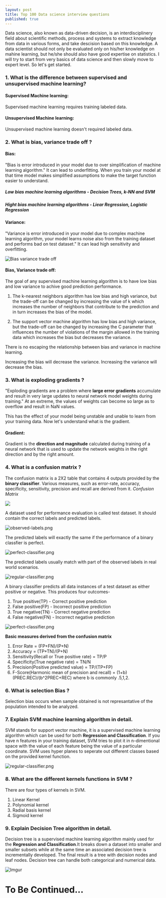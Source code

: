 ```yaml
---
layout: post
title: Top 100 Data science interview questions
published: true
---
```

Data science, also known as data-driven decision, is an interdisciplinery field about scientific methods, process and systems to extract knowledge from data in various forms, and take descision based on this knowledge. A data scientist should not only be evaluated only on his/her knowledge on mahine learning, but he/she should also have good expertise on statistics. 
I will try to start from very basics of data science and then slowly move to expert level. So let's get started.

### 1.  What is the difference between supervised and unsupervised machine learning?
#### Supervised Machine learning:
Supervised machine learning requires training labeled data. 
#### Unsupervised Machine learning: 
Unsupervised machine learning doesn't required labeled data. 

### 2. What is bias, variance trade off ?
#### Bias:  
"Bias is error introduced in your model due to over simplification of machine learning algorithm." 
It can lead to underfitting. When you train your model at that time model makes simplified assumptions to make the target function easier to understand.
##### Low bias machine learning algorithms - Decision Trees, k-NN and SVM 
##### Hight bias machine learning algorithms - Liear Regression, Logistic Regression

#### Variance: 
"Variance is error introduced in your model due to complex machine learning algorithm, your model learns noise also from the training dataset and performs bad on test dataset."
It can lead high sensitivity and overfitting.

![Bias variance trade off](https://i.imgur.com/a7UKJO8.png)

#### Bias, Variance trade off:
The goal of any supervised machine learning algorithm is to have low bias and low variance to achive good prediction performance.
1. The k-nearest neighbors algorithm has low bias and high variance, but the trade-off can be changed by increasing the value of k which increases the number of neighbors that contribute to the prediction and in turn increases the bias of the model.

2. The support vector machine algorithm has low bias and high variance, but the trade-off can be changed by increasing the C parameter that influences the number of violations of the margin allowed in the training data which increases the bias but decreases the variance.

There is no escaping the relationship between bias and variance in machine learning.

Increasing the bias will decrease the variance.
Increasing the variance will decrease the bias.


### 3. What is exploding gradients ?
"Exploding gradients are a problem where __large error gradients__ accumulate and result in very large updates to neural network model weights during training."
At an extreme, the values of weights can become so large as to overflow and result in NaN values.

This has the effect of your model being unstable and unable to learn from your training data. 
Now let's understand what is the gradient.
#### Gradient: 
Gradient is the __direction and magnitude__ calculated during training of a neural network that is used to update the network weights in the right direction and by the right amount. 

### 4. What is a confusion matrix ?
The confusion matrix is a 2X2 table that contains 4 outputs provided by the __binary classifier__.  Various measures, such as error-rate, accuracy, specificity, sensitivity, precision and recall are derived from it.
_Confusion Matrix_

![](https://i.imgur.com/NYozwa5.png)

A dataset used for performance evaluation is called test dataset. It should contain the correct labels and predicted labels.

![observed-labels.png](https://i.imgur.com/64mZwRG.png)

The predicted labels will exactly the same if the performance of a binary classfier is perfect.

![perfect-classifier.png](https://i.imgur.com/HeVTzab.png)

The predicted labels usually match with part of the observed labels in real world scenarios. 

![regular-classifier.png](https://i.imgur.com/hqNvN2N.png)
 
 A binary classifier predicts all data instances of a test dataset as either positive or negative. This produces four outcomes-
 1. True positive(TP) - Correct positive prediction
 2. False positive(FP) - Incorrect positive prediction
 3. True negative(TN) - Correct negative prediction
 4. False negative(FN)  - Incorrect negative prediction 
 
 ![perfect-classifier.png](https://i.imgur.com/WxQLV83.png)
 
 __Basic measures derived from the confusion matrix__
 1. Error Rate = (FP+FN)/(P+N)
 2. Accuracy = (TP+TN)/(P+N)
 3. Sensitivity(Recall or True positive rate) = TP/P
 4. Specificity(True negative rate) = TN/N
 5. Precision(Positive predicted value) = TP/(TP+FP)
 6. F-Score(Harmonic mean of precision and recall) = (1+b)(PREC.REC)/(b^2PREC+REC) where b is commonly .5,1,2.
 
 
 ### 6. What is selection Bias ?
 Selection bias occurs when sample obtained is not represantative of the population intended to be analyzed.
 
 ### 7. Explain SVM machine learning algorithm in detail.
SVM stands for support vector machine, it is a supervised machine learning algorithm which can be used for both __Regression and Classification__. If you have n features in your training dataset, SVM tries to plot it in n-dimentional space with the value of each feature being the value of a particular coordinate. SVM uses hyper planes to seperate out different classes based on the provided kernel function. 

![regular-classifier.png](https://i.imgur.com/dU1GDSe.png)

 ### 8. What are the different kernels functions in SVM ? 
 There are four types of kernels in SVM.
 1. Linear Kernel
 2. Polynomial kernel
 3. Radial basis kernel
 4. Sigmoid kernel
 
 ### 9. Explain Decision Tree algorithm in detail.
 Decision tree is a supervised machine learning algorithm mainly used for the __Regression and Classification__.It breaks down a dataset into smaller and smaller subsets while at the same time an associated decision tree is incrementally developed. The final result is a tree with decision nodes and leaf nodes. Decision tree can handle both categorical and numerical data. 
 
![Imgur](https://i.imgur.com/Y4jdwtw.png)
 
 
 # To Be Continued...
 
 
 
 
 

 






